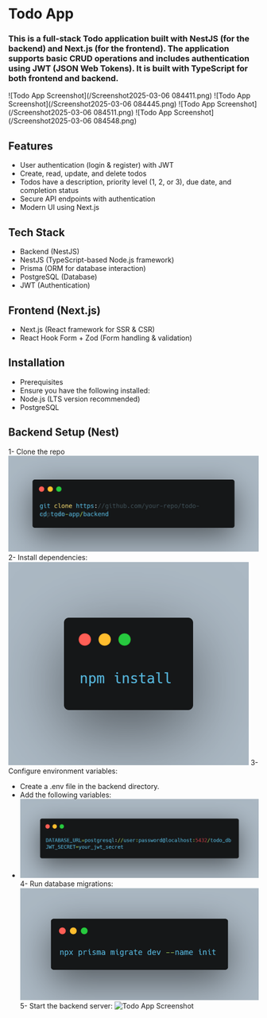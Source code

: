 # Todo App

### This is a full-stack Todo application built with NestJS (for the backend) and Next.js (for the frontend). The application supports basic CRUD operations and includes authentication using JWT (JSON Web Tokens). It is built with TypeScript for both frontend and backend.

![Todo App Screenshot](/Screenshot2025-03-06 084411.png)
![Todo App Screenshot](/Screenshot2025-03-06 084445.png)
![Todo App Screenshot](/Screenshot2025-03-06 084511.png)
![Todo App Screenshot](/Screenshot2025-03-06 084548.png)


## Features

- User authentication (login & register) with JWT
- Create, read, update, and delete todos
- Todos have a description, priority level (1, 2, or 3), due date, and completion status
- Secure API endpoints with authentication
- Modern UI using Next.js


## Tech Stack

- Backend (NestJS)
- NestJS (TypeScript-based Node.js framework)
- Prisma (ORM for database interaction)
- PostgreSQL (Database)
- JWT (Authentication)

  
## Frontend (Next.js)

- Next.js (React framework for SSR & CSR)
- React Hook Form + Zod (Form handling & validation)


## Installation

- Prerequisites
- Ensure you have the following installed:
- Node.js (LTS version recommended)
- PostgreSQL

## Backend Setup (Nest)

1- Clone the repo
![Todo App Screenshot](frontend/public/carbon.png)
2- Install dependencies:
![Todo App Screenshot](frontend/public/carbon(1).png)
3- Configure environment variables:
  - Create a .env file in the backend directory.
  - Add the following variables:
  - ![Todo App Screenshot](frontend/public/carbon(2).png)
4- Run database migrations:
![Todo App Screenshot](frontend/public/carbon(3).png)
5- Start the backend server:
![Todo App Screenshot](frontend/public/carbon(4).png)
